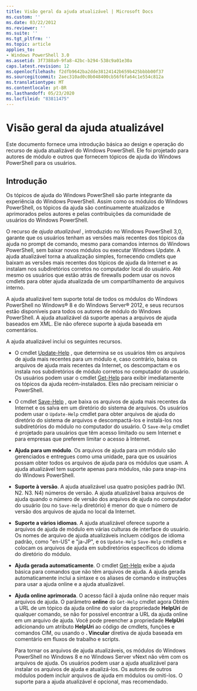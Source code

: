 ```yaml
---
title: Visão geral da ajuda atualizável | Microsoft Docs
ms.custom: ''
ms.date: 03/22/2012
ms.reviewer: ''
ms.suite: ''
ms.tgt_pltfrm: ''
ms.topic: article
applies_to:
- Windows PowerShell 3.0
ms.assetid: 3f7388a9-9fa8-42bc-b294-538c9a01e30a
caps.latest.revision: 12
ms.openlocfilehash: f2dfb9642ba2dde38124142b659b425bbbb00f37
ms.sourcegitcommit: 2aec310ad0c0b048400cb56f6fa64c1e554c812a
ms.translationtype: MT
ms.contentlocale: pt-BR
ms.lasthandoff: 05/23/2020
ms.locfileid: "83811475"
---
```

# <a name="updatable-help-overview"></a>Visão geral da ajuda atualizável

Este documento fornece uma introdução básica ao design e operação do recurso de ajuda atualizável do Windows PowerShell. Ele foi projetado para autores de módulo e outros que fornecem tópicos de ajuda do Windows PowerShell para os usuários.

## <a name="introduction"></a>Introdução

Os tópicos de ajuda do Windows PowerShell são parte integrante da experiência do Windows PowerShell. Assim como os módulos do Windows PowerShell, os tópicos da ajuda são continuamente atualizados e aprimorados pelos autores e pelas contribuições da comunidade de usuários do Windows PowerShell.

O recurso de *ajuda atualizável* , introduzido no Windows PowerShell 3,0, garante que os usuários tenham as versões mais recentes dos tópicos da ajuda no prompt de comando, mesmo para comandos internos do Windows PowerShell, sem baixar novos módulos ou executar Windows Update. A ajuda atualizável torna a atualização simples, fornecendo cmdlets que baixam as versões mais recentes dos tópicos de ajuda da Internet e as instalam nos subdiretórios corretos no computador local do usuário. Até mesmo os usuários que estão atrás de firewalls podem usar os novos cmdlets para obter ajuda atualizada de um compartilhamento de arquivos interno.

A ajuda atualizável tem suporte total de todos os módulos do Windows PowerShell no Windows® 8 e do Windows Server® 2012, e seus recursos estão disponíveis para todos os autores de módulo do Windows PowerShell. A ajuda atualizável dá suporte apenas a arquivos de ajuda baseados em XML. Ele não oferece suporte à ajuda baseada em comentários.

A ajuda atualizável inclui os seguintes recursos.

- O cmdlet [Update-Help](/powershell/module/Microsoft.PowerShell.Core/Update-Help) , que determina se os usuários têm os arquivos de ajuda mais recentes para um módulo e, caso contrário, baixa os arquivos de ajuda mais recentes da Internet, os descompactam e os instala nos subdiretórios de módulo corretos no computador do usuário.
  Os usuários podem usar o cmdlet [Get-Help](/powershell/module/Microsoft.PowerShell.Core/Get-Help) para exibir imediatamente os tópicos da ajuda recém-instalados.
  Eles não precisam reiniciar o PowerShell.

- O cmdlet [Save-Help](/powershell/module/Microsoft.PowerShell.Core/Save-Help) , que baixa os arquivos de ajuda mais recentes da Internet e os salva em um diretório do sistema de arquivos. Os usuários podem usar o `Update-Help` cmdlet para obter arquivos de ajuda do diretório do sistema de arquivos e descompactá-los e instalá-los nos subdiretórios do módulo no computador do usuário. O `Save-Help` cmdlet é projetado para usuários que têm acesso limitado ou sem Internet e para empresas que preferem limitar o acesso à Internet.

- **Ajuda para um módulo**. Os arquivos de ajuda para um módulo são gerenciados e entregues como uma unidade, para que os usuários possam obter todos os arquivos de ajuda para os módulos que usam. A ajuda atualizável tem suporte apenas para módulos, não para snap-ins do Windows PowerShell.

- **Suporte à versão**. A ajuda atualizável usa quatro posições padrão (N1. N2. N3. N4) números de versão. A ajuda atualizável baixa arquivos de ajuda quando o número de versão dos arquivos de ajuda no computador do usuário (ou no `Save-Help` diretório) é menor do que o número de versão dos arquivos de ajuda no local da Internet.

- **Suporte a vários idiomas**. A ajuda atualizável oferece suporte a arquivos de ajuda de módulo em várias culturas de interface do usuário. Os nomes de arquivo de ajuda atualizáveis incluem códigos de idioma padrão, como "en-US" e "ja-JP", e os `Update-Help` `Save-Help` cmdlets e colocam os arquivos de ajuda em subdiretórios específicos do idioma do diretório do módulo.

- **Ajuda gerada automaticamente**. O cmdlet [Get-Help](/powershell/module/Microsoft.PowerShell.Core/Get-Help) exibe a ajuda básica para comandos que não têm arquivos de ajuda. A ajuda gerada automaticamente inclui a sintaxe e os aliases de comando e instruções para usar a ajuda online e a ajuda atualizável.

- **Ajuda online aprimorada**. O acesso fácil à ajuda online não requer mais arquivos de ajuda. O parâmetro **online** do `Get-Help` cmdlet agora Obtém a URL de um tópico da ajuda online do valor da propriedade **HelpUri** de qualquer comando, se não for possível encontrar a URL da ajuda online em um arquivo de ajuda. Você pode preencher a propriedade **HelpUri** adicionando um atributo **HelpUri** ao código de cmdlets, funções e comandos CIM, ou usando o **. Vincular** diretiva de ajuda baseada em comentário em fluxos de trabalho e scripts.

  Para tornar os arquivos de ajuda atualizáveis, os módulos do Windows PowerShell no Windows 8 e no Windows Server vNext não vêm com os arquivos de ajuda. Os usuários podem usar a ajuda atualizável para instalar os arquivos de ajuda e atualizá-los. Os autores de outros módulos podem incluir arquivos de ajuda em módulos ou omiti-los. O suporte para a ajuda atualizável é opcional, mas recomendado.
